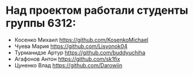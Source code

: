# Над проектом работали студенты группы 6312:
* Косенко Михаил https://github.com/KosenkoMichael
* Чуева Мария https://github.com/Lisyonok04
* Турманидзе Артур https://github.com/buddyuchiha
* Агафонов Антон https://github.com/sk1fix
* Цуненко Влад https://github.com/Darowiin
